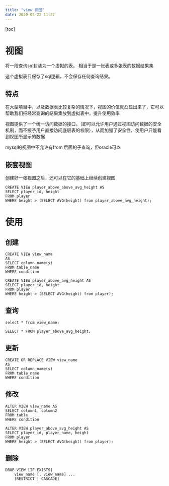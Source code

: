 ```yaml
---
title: "view 视图"
date: 2020-03-22 11:37
---
```

[toc]



# 视图

将一段查询sql封装为一个虚拟的表。 相当于是一张表或多张表的数据结果集

这个虚拟表只保存了sql逻辑，不会保存任何查询结果。



## 特点

在大型项目中，以及数据表比较复杂的情况下，视图的价值就凸显出来了，它可以帮助我们把经常查询的结果集放到虚拟表中，提升使用效率

视图提供了一个统一访问数据的接口。（即可以允许用户通过视图访问数据的安全机制，而不授予用户直接访问底层表的权限），从而加强了安全性，使用户只能看到视图所显示的数据



mysql的视图中不允许有from 后面的子查询，但oracle可以





## 嵌套视图

创建好一张视图之后，还可以在它的基础上继续创建视图

```
CREATE VIEW player_above_above_avg_height AS
SELECT player_id, height
FROM player
WHERE height > (SELECT AVG(height) from player_above_avg_height);
```



# 使用

## 创建

```
CREATE VIEW view_name  
AS 
SELECT column_name(s) 
FROM table_name 
WHERE condition 
```



```
CREATE VIEW player_above_avg_height AS
SELECT player_id, height
FROM player
WHERE height > (SELECT AVG(height) from player);
```



## 查询

```
select * from view_name;
```

```
SELECT * FROM player_above_avg_height;
```



## 更新

```
CREATE OR REPLACE VIEW view_name  
AS 
SELECT column_name(s) 
FROM table_name 
WHERE condition 
```



## 修改

```
ALTER VIEW view_name AS
SELECT column1, column2
FROM table
WHERE condition
```



```
ALTER VIEW player_above_avg_height AS
SELECT player_id, player_name, height
FROM player
WHERE height > (SELECT AVG(height) from player);
```





## 删除

```
DROP VIEW [IF EXISTS]
    view_name [, view_name] ...
    [RESTRICT | CASCADE]
```







